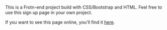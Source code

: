 <p>This is a Frotn-end project build with CSS/Bootstrap and HTML. Feel free to use this sign up page in your own project.</p>

<p>If you want to see this page online, you'll find it <a href="https://codepen.io/LuKrebs/full/bqyqag/">here</a>.</p>
